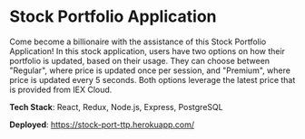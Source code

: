 # Stock Portfolio Application

Come become a billionaire with the assistance of this Stock Portfolio Application! In this stock application, users have two options on how their portfolio is updated, based on their usage. They can choose between "Regular", where price is updated once per session, and "Premium", where price is updated every 5 seconds. Both options leverage the latest price that is provided from IEX Cloud.

**Tech Stack**: React, Redux, Node.js, Express, PostgreSQL

**Deployed**: https://stock-port-ttp.herokuapp.com/
